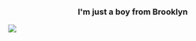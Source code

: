 
<h3 align="center">I'm just a boy from Brooklyn</h3>

![](https://github-readme-stats.vercel.app/api/top-langs/?username=spikeboss)

